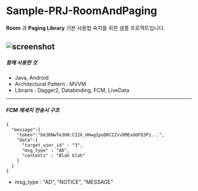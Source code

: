 # Sample-PRJ-RoomAndPaging


**Room** 과 **Paging Library** 기본 사용법 숙지를 위한 샘플 프로젝트입니다.

![screenshot](https://github.com/sbean0215/Sample-PRJ-RoomAndPaging/blob/master/screenshot/Screenshot.jpg)
---
##### 함께 사용한 것

* Java, Android
* Architectural Pattern : MVVM 
* Libraris : Dagger2, Databinding, FCM, LiveData


---
##### FCM 메세지 전송시 구조

```
{
  "message":{
    "token":"bk3RNwTe3H0:CI2k_HHwgIpoDKCIZvvDMExUdFQ3P1...",
    "data":{
      "target_user_id" : "3",
      "msg_type" : "AD",
      "contents" : "Blah blah"
    }
  }
}
```
* msg_type : "AD", "NOTICE", "MESSAGE"